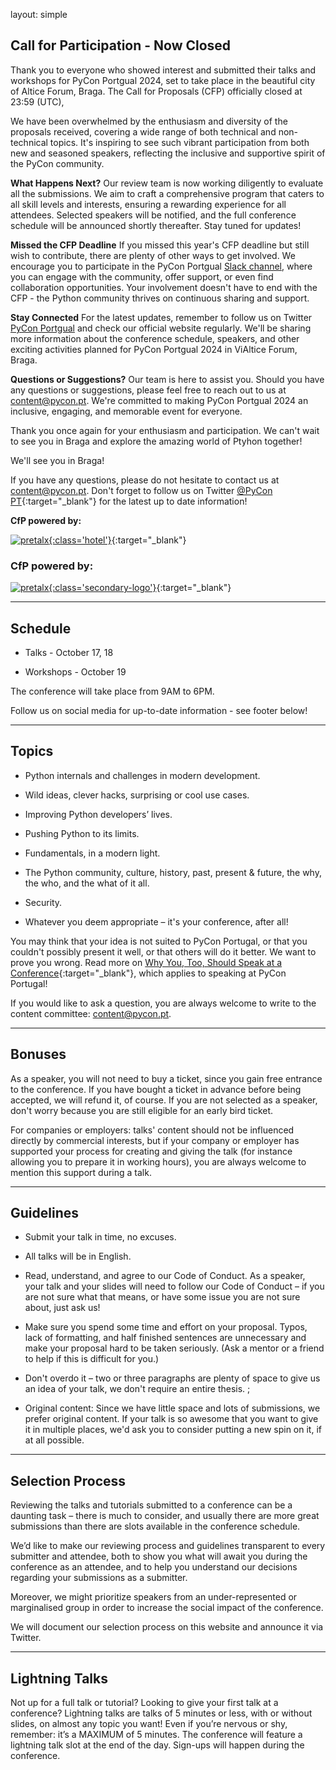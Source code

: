 layout: simple

## Call for Participation - Now Closed

Thank you to everyone who showed interest and submitted their talks and workshops for PyCon Portgual 2024, set to take place in the beautiful city of Altice Forum, Braga. The Call for Proposals (CFP) officially closed at 23:59 (UTC),

We have been overwhelmed by the enthusiasm and diversity of the proposals received, covering a wide range of both technical and non-technical topics. It's inspiring to see such vibrant participation from both new and seasoned speakers, reflecting the inclusive and supportive spirit of the PyCon community.

**What Happens Next?**
Our review team is now working diligently to evaluate all the submissions. We aim to craft a comprehensive program that caters to all skill levels and interests, ensuring a rewarding experience for all attendees. Selected speakers will be notified, and the full conference schedule will be announced shortly thereafter. Stay tuned for updates!

**Missed the CFP Deadline**
If you missed this year's CFP deadline but still wish to contribute, there are plenty of other ways to get involved. We encourage you to participate in the PyCon Portgual [Slack channel](https://join.slack.com/t/pyconportugal/shared_invite/zt-1ckszg1ye-QDgxx3lOkC15Ocal8xhCSg), where you can engage with the community, offer support, or even find collaboration opportunities. Your involvement doesn't have to end with the CFP - the Python community thrives on continuous sharing and support.

**Stay Connected**
For the latest updates, remember to follow us on Twitter [PyCon Portgual](https://x.com/PyConPT) and check our official website regularly. We'll be sharing more information about the conference schedule, speakers, and other exciting activities planned for PyCon Portgual 2024 in ViAltice Forum, Braga.

**Questions or Suggestions?**
Our team is here to assist you. Should you have any questions or suggestions, please feel free to reach out to us at content@pycon.pt. We're committed to making PyCon Portgual 2024 an inclusive, engaging, and memorable event for everyone.

Thank you once again for your enthusiasm and participation. We can't wait to see you in Braga and explore the amazing world of Ptyhon together!

We'll see you in Braga!

If you have any questions, please do not hesitate to contact us at [content@pycon.pt](mailto:content@pycon.pt). Don't forget to follow us on Twitter [@PyCon PT](https://x.com/PyConPT){:target="\_blank"} for the latest up to date information!

**CfP powered by:**

[![pretalx](/static/images/other/pretalx.svg){:class='hotel'}](https://pretalx.com/p/about/){:target="\_blank"}

<!-- This page contains all information regarding the proposal process for PyCon Portugal – we will update it regularly as new information becomes available.

The talk submissions are [open](https://pretalx.evolutio.pt/pycon-portugal-2024/cfp){:target="_blank"}! If you have any questions, please do not hesitate to contact us at [content@pycon.pt](mailto:content@pycon.pt). Don't forget to follow us on Twitter @PyConPT for the latest up-to-date information!

If you think you have something great to talk about – submit your idea! If you are unsure, talk it over with somebody, or go to Slack to find previous speakers and participants to discuss your idea with. When in doubt, submit your talk 😉! -->

### CfP powered by:

[![pretalx](/static/images/other/pretalx.svg){:class='secondary-logo'}](https://pretalx.com/p/about/){:target="_blank"}

<hr class="pink-line">

## Schedule ️

* Talks - October 17, 18

* Workshops - October 19

The conference will take place from 9AM to 6PM.

Follow us on social media for up-to-date information - see footer below!

<hr class="purple-line">

## Topics

* Python internals and challenges in modern development.

* Wild ideas, clever hacks, surprising or cool use cases.

* Improving Python developers’ lives.

* Pushing Python to its limits.

* Fundamentals, in a modern light.

* The Python community, culture, history, past, present & future, the why, the who, and the what of it all.

* Security.

* Whatever you deem appropriate – it's your conference, after all!

You may think that your idea is not suited to PyCon Portugal, or that you couldn't possibly present it well, or that others will do it better. We want to prove you wrong. Read more on [Why You, Too, Should Speak at a Conference](https://www.womenwhocode.com/blog/why-you-too-should-speak-at-a-conference){:target="_blank"}, which applies to speaking at PyCon Portugal!

If you would like to ask a question, you are always welcome to write to the content committee: [content@pycon.pt](mailto:content@pycon.pt).

<hr class="pink-line">

## Bonuses

As a speaker, you will not need to buy a ticket, since you gain free entrance to the conference. If you have bought a ticket in advance before being accepted, we will refund it, of course. If you are not selected as a speaker, don't worry because you are still eligible for an early bird ticket.

For companies or employers: talks' content should not be influenced directly by commercial interests, but if your company or employer has supported your process for creating and giving the talk (for instance allowing you to prepare it in working hours), you are always welcome to mention this support during a talk.

<hr class="purple-line">

## Guidelines

* Submit your talk in time, no excuses.

* All talks will be in English.

* Read, understand, and agree to our Code of Conduct. As a speaker, your talk and your slides will need to follow our Code of Conduct – if you are not sure what that means, or have some issue you are not sure about, just ask us!

* Make sure you spend some time and effort on your proposal. Typos, lack of formatting, and half finished sentences are unnecessary and make your proposal hard to be taken seriously. (Ask a mentor or a friend to help if this is difficult for you.)

* Don't overdo it – two or three paragraphs are plenty of space to give us an idea of your talk, we don't require an entire thesis. ;

* Original content: Since we have little space and lots of submissions, we prefer original content. If your talk is so awesome that you want to give it in multiple places, we'd ask you to consider putting a new spin on it, if at all possible.

<hr class="pink-line">

## Selection Process️

Reviewing the talks and tutorials submitted to a conference can be a daunting task – there is much to consider, and usually there are more great submissions than there are slots available in the conference schedule.

We’d like to make our reviewing process and guidelines transparent to every submitter and attendee, both to show you what will await you during the conference as an attendee, and to help you understand our decisions regarding your submissions as a submitter.

Moreover, we might prioritize speakers from an under-represented or marginalised group in order to increase the social impact of the conference.

We will document our selection process on this website and announce it via Twitter.

<hr class="purple-line">

## Lightning Talks️

Not up for a full talk or tutorial? Looking to give your first talk at a conference? Lightning talks are talks of 5 minutes or less, with or without slides, on almost any topic you want! Even if you’re nervous or shy, remember: it’s a MAXIMUM of 5 minutes. The conference will feature a lightning talk slot at the end of the day. Sign-ups will happen during the conference.
